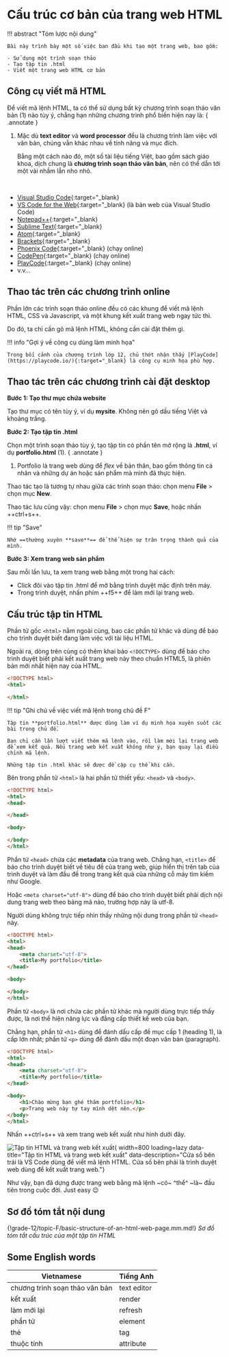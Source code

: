 # Cấu trúc cơ bản của trang web HTML

!!! abstract "Tóm lược nội dung"

    Bài này trình bày một số việc ban đầu khi tạo một trang web, bao gồm:

    - Sử dụng một trình soạn thảo
    - Tạo tập tin .html
    - Viết một trang web HTML cơ bản

## Công cụ viết mã HTML

Để viết mã lệnh HTML, ta có thể sử dụng bất kỳ chương trình soạn thảo văn bản (1) nào tùy ý, chẳng hạn những chương trình phổ biến hiện nay là:
{ .annotate }

1.  Mặc dù **text editor** và **word processor** đều là chương trình làm việc với văn bản, chúng vẫn khác nhau về tính năng và mục đích.

    Bằng một cách nào đó, một số tài liệu tiếng Việt, bao gồm sách giáo khoa, dịch chung là **chương trình soạn thảo văn bản**, nên có thể dẫn tới một vài nhầm lẫn nho nhỏ.

&nbsp;

- [Visual Studio Code](https://code.visualstudio.com/){:target="_blank}
- [VS Code for the Web](https://vscode.dev/){:target="_blank} (là bản web của Visual Studio Code)
- [Notepad++](https://notepad-plus-plus.org/){:target="_blank}
- [Sublime Text](https://www.sublimetext.com/){:target="_blank}
- [Atom](https://atom-editor.cc/){:target="_blank}
- [Brackets](https://brackets.io/){:target="_blank}
- [Phoenix Code](https://phcode.dev/){:target="_blank} (chạy online)
- [CodePen](https://codepen.io/){:target="_blank} (chạy online)
- [PlayCode](https://playcode.io/){:target="_blank} (chạy online)
- v.v...

## Thao tác trên các chương trình online

Phần lớn các trình soạn thảo online đều có các khung để viết mã lệnh HTML, CSS và Javascript, và một khung kết xuất trang web ngay tức thì.

Do đó, ta chỉ cần gõ mã lệnh HTML, không cần cài đặt thêm gì.

!!! info "Gợi ý về công cụ dùng làm minh họa"

    Trong bối cảnh của chương trình lớp 12, chủ thớt nhận thấy [PlayCode](https://playcode.io/){:target="_blank} là công cụ minh họa phù hợp.

## Thao tác trên các chương trình cài đặt desktop

**Bước 1: Tạo thư mục chứa website**

Tạo thư mục có tên tùy ý, ví dụ **mysite**. Không nên gõ dấu tiếng Việt và khoảng trắng.

**Bước 2: Tạo tập tin .html**

Chọn một trình soạn thảo tùy ý, tạo tập tin có phần tên mở rộng là **.html**, ví dụ **portfolio.html** (1).
{ .annotate }

1.  Portfolio là trang web dùng để *flex* về bản thân, bao gồm thông tin cá nhân và những dự án hoặc sản phẩm mà mình đã thực hiện.

Thao tác tạo là tương tự nhau giữa các trình soạn thảo: chọn menu **File** > chọn mục **New**.

Thao tác lưu cũng vậy: chọn menu **File** > chọn mục **Save**, hoặc nhấn ++ctrl+s++.

!!! tip "Save"

    Nhớ ==thường xuyên **save**== để thể hiện sự trân trọng thành quả của mình.

**Bước 3: Xem trang web sản phẩm**

Sau mỗi lần lưu, ta xem trang web bằng một trong hai cách:

- Click đôi vào tập tin .html để mở bằng trình duyệt mặc định trên máy.
- Trong trình duyệt, nhấn phím ++f5++ để làm mới lại trang web.

## Cấu trúc tập tin HTML

Phần tử gốc `<html>` nằm ngoài cùng, bao các phần tử khác và dùng để báo cho trình duyệt biết đang làm việc với tài liệu HTML.

Ngoài ra, dòng trên cùng có thêm khai báo `<!DOCTYPE>` dùng để báo cho trình duyệt biết phải kết xuất trang web này theo chuẩn HTML5, là phiên bản mới nhất hiện nay của HTML.

``` html title="portfolio.html" linenums="1" hl_lines="2-4"
<!DOCTYPE html>
<html>

</html>
```

!!! tip "Ghi chú về việc viết mã lệnh trong chủ đề F"

    Tập tin **portfolio.html** được dùng làm ví dụ minh họa xuyên suốt các bài trong chủ đề.

    Bạn chỉ cần lần lượt viết thêm mã lệnh vào, rồi làm mới lại trang web để xem kết quả. Nếu trang web kết xuất không như ý, bạn quay lại điều chỉnh mã lệnh.
    
    Những tập tin .html khác sẽ được đề cập cụ thể khi cần.

Bên trong phần tử `<html>` là hai phần tử thiết yếu: `<head>` và `<body>`.

``` html title="portfolio.html" linenums="1" hl_lines="3-5 7-9"
<!DOCTYPE html>
<html>
<head>

</head>

<body>

</body>
</html>
```

Phần tử `<head>` chứa các **metadata** của trang web. Chẳng hạn, `<title>` để báo cho trình duyệt biết về tiêu đề của trang web, giúp hiển thị trên tab của trình duyệt và làm đầu đề trong trang kết quả của những cỗ máy tìm kiếm như Google.

Hoặc `<meta charset="utf-8">` dùng để báo cho trình duyệt biết phải dịch nội dung trang web theo bảng mã nào, trường hợp này là utf-8.

Người dùng không trực tiếp nhìn thấy những nội dung trong phần tử `<head>` này.

``` html title="portfolio.html" linenums="1" hl_lines="4 5"
<!DOCTYPE html>
<html>
<head>
    <meta charset="utf-8">
    <title>My portfolio</title>
</head>

<body>

</body>
</html>
```

Phần tử `<body>` là nơi chứa các phần tử khác mà người dùng trực tiếp thấy được, là nơi thể hiện năng lực và đẳng cấp thiết kế web của bạn.

Chẳng hạn, phần tử `<h1>` dùng để đánh dấu cấp đề mục cấp 1 (heading 1), là cấp lớn nhất; phần tử `<p>` dùng để đánh dấu một đoạn văn bản (paragraph).

``` html title="portfolio.html" linenums="1" hl_lines="9 10"
<!DOCTYPE html>
<html>
<head>
    <meta charset="utf-8">
    <title>My portfolio</title>
</head>

<body>
    <h1>Chào mừng bạn ghé thăm portfolio</h1>
    <p>Trang web này tự tay mình dệt nên.</p>
</body>
</html>
```

Nhấn ++ctrl+s++ và xem trang web kết xuất như hình dưới đây.

![Tập tin HTML và trang web kết xuất](https://lh3.googleusercontent.com/pw/AP1GczMTBLYaQJ6Ge20t9LmubGSKt6hpqbRaQh2FeHLXogde00SzH2KpzgH2XNoRCtTjafaPSV_yQE-nRa5cuyMPKd44VaVGcgubKE5qMUeop2wcMkmlv2Pt=w2400){ width=800 loading=lazy data-title="Tập tin HTML và trang web kết xuất" data-description="Cửa sổ bên trái là VS Code dùng để viết mã lệnh HTML. Cửa số bên phải là trình duyệt web dùng để kết xuất trang web."}

Như vậy, bạn đã dựng được trang web bằng mã lệnh ~có~ ^thể^ ~là~ đầu tiên trong cuộc đời. Just easy 😉

## Sơ đồ tóm tắt nội dung

{!grade-12/topic-F/basic-structure-of-an-html-web-page.mm.md!}
*Sơ đồ tóm tắt cấu trúc của một tập tin HTML*

## Some English words

| Vietnamese | Tiếng Anh | 
| --- | --- |
| chương trình soạn thảo văn bản | text editor |
| kết xuất | render |
| làm mới lại | refresh |
| phần tử | element |
| thẻ | tag |
| thuộc tính | attribute |